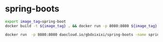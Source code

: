 # spring-boots

```bash
export image_tag=spring-boot
docker build -t ${image_tag} . && docker run -p 8080:8080 ${image_tag} 
```

```bash
docker run  -p 8080:8080 daocloud.io/gbdxixixi/spring-boots -name spring-boots
```